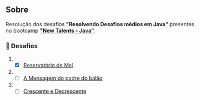 ## Sobre

Resolução dos desafios **"Resolvendo Desafios médios em Java"** presentes no bootcamp **["New Talents - Java"](../../../)**.

### 🧠 Desafios

1. - [x] [Reservatório de Mel](reservatorio-de-mel/)
2. - [ ] [A Mensagem do padre do balão](a-mensagem-do-padre-do-balao/)
3. - [ ] [Crescente e Decrescente](crescente-e-decrescente/)